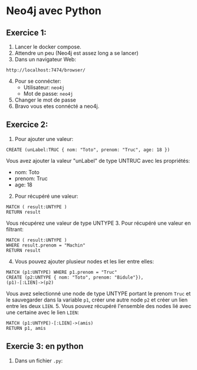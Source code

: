# Neo4j avec Python

## Exercice 1:
1. Lancer le docker compose.
2. Attendre un peu (Neo4j est assez long a se lancer)
3. Dans un navigateur Web:
```URL
http://localhost:7474/browser/
```
4. Pour se connécter:
    * Utilisateur: `neo4j`
    * Mot de passe: `neo4j`
5. Changer le mot de passe
6. Bravo vous etes connécté a neo4j.

## Exercice 2:
1. Pour ajouter une valeur:
```Neo4J
CREATE (unLabel:TRUC { nom: "Toto", prenom: "Truc", age: 18 })
```
Vous avez ajouter la valeur "unLabel" de type UNTRUC avec les propriétés:
* nom: Toto
* prenom: Truc
* age: 18
2. Pour récupéré une valeur:
```Neo4j
MATCH ( result:UNTYPE ) 
RETURN result
```
Vous récupérez une valeur de type UNTYPE
3. Pour récupéré une valeur en filtrant:
```Neo4j
MATCH ( result:UNTYPE ) 
WHERE result.prenom = "Machin"
RETURN result
```
4. Vous pouvez ajouter plusieur nodes et les lier entre elles:
```Neo4j
MATCH (p1:UNTYPE) WHERE p1.prenom = "Truc"
CREATE (p2:UNTYPE { nom: "Toto", prenom: "Bidule"}),
(p1)-[:LIEN]->(p2)
```
Vous avez selectionné une node de type UNTYPE portant le prenom `Truc` et le sauvegarder dans la variable `p1`, créer une autre node `p2` et créer un lien entre les deux `LIEN`.
5. Vous pouvez récupéré l'ensemble des nodes lié avec une certaine avec le lien `LIEN`:
```Neo4j
MATCH (p1:UNTYPE)-[:LIEN]->(amis)
RETURN p1, amis
```

## Exercie 3: en python
1. Dans un fichier `.py`:
```python

```